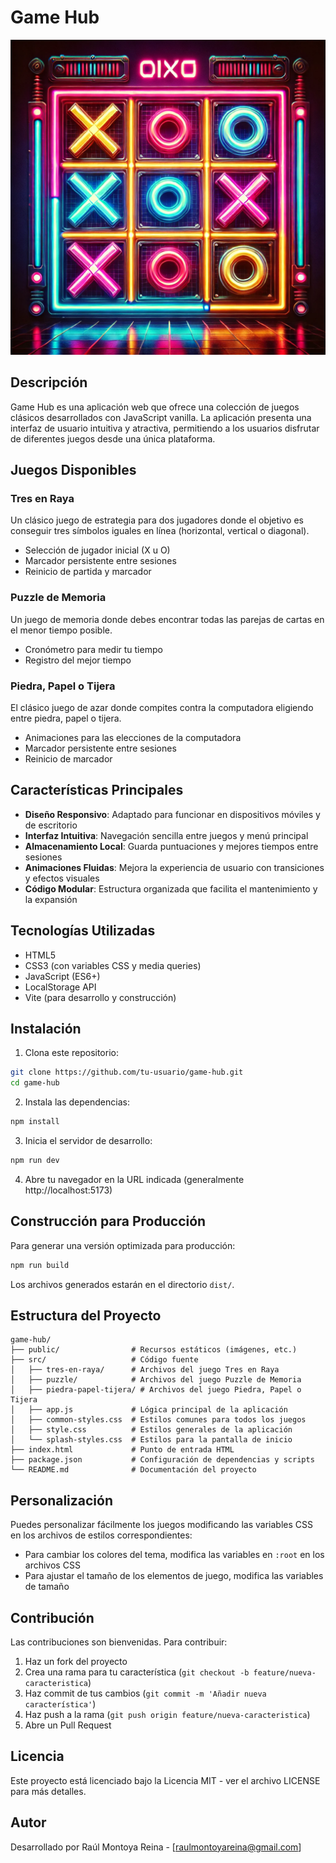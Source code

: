 # Game Hub

![Game Hub Logo](public/3raya.webp)

## Descripción

Game Hub es una aplicación web que ofrece una colección de juegos clásicos desarrollados con JavaScript vanilla. La aplicación presenta una interfaz de usuario intuitiva y atractiva, permitiendo a los usuarios disfrutar de diferentes juegos desde una única plataforma.

## Juegos Disponibles

### Tres en Raya
Un clásico juego de estrategia para dos jugadores donde el objetivo es conseguir tres símbolos iguales en línea (horizontal, vertical o diagonal).
- Selección de jugador inicial (X u O)
- Marcador persistente entre sesiones
- Reinicio de partida y marcador

### Puzzle de Memoria
Un juego de memoria donde debes encontrar todas las parejas de cartas en el menor tiempo posible.
- Cronómetro para medir tu tiempo
- Registro del mejor tiempo

### Piedra, Papel o Tijera
El clásico juego de azar donde compites contra la computadora eligiendo entre piedra, papel o tijera.
- Animaciones para las elecciones de la computadora
- Marcador persistente entre sesiones
- Reinicio de marcador

## Características Principales

- **Diseño Responsivo**: Adaptado para funcionar en dispositivos móviles y de escritorio
- **Interfaz Intuitiva**: Navegación sencilla entre juegos y menú principal
- **Almacenamiento Local**: Guarda puntuaciones y mejores tiempos entre sesiones
- **Animaciones Fluidas**: Mejora la experiencia de usuario con transiciones y efectos visuales
- **Código Modular**: Estructura organizada que facilita el mantenimiento y la expansión

## Tecnologías Utilizadas

- HTML5
- CSS3 (con variables CSS y media queries)
- JavaScript (ES6+)
- LocalStorage API
- Vite (para desarrollo y construcción)

## Instalación

1. Clona este repositorio:
```bash
git clone https://github.com/tu-usuario/game-hub.git
cd game-hub
```

2. Instala las dependencias:
```bash
npm install
```

3. Inicia el servidor de desarrollo:
```bash
npm run dev
```

4. Abre tu navegador en la URL indicada (generalmente http://localhost:5173)

## Construcción para Producción

Para generar una versión optimizada para producción:

```bash
npm run build
```

Los archivos generados estarán en el directorio `dist/`.

## Estructura del Proyecto

```
game-hub/
├── public/                # Recursos estáticos (imágenes, etc.)
├── src/                   # Código fuente
│   ├── tres-en-raya/      # Archivos del juego Tres en Raya
│   ├── puzzle/            # Archivos del juego Puzzle de Memoria
│   ├── piedra-papel-tijera/ # Archivos del juego Piedra, Papel o Tijera
│   ├── app.js             # Lógica principal de la aplicación
│   ├── common-styles.css  # Estilos comunes para todos los juegos
│   ├── style.css          # Estilos generales de la aplicación
│   └── splash-styles.css  # Estilos para la pantalla de inicio
├── index.html             # Punto de entrada HTML
├── package.json           # Configuración de dependencias y scripts
└── README.md              # Documentación del proyecto
```

## Personalización

Puedes personalizar fácilmente los juegos modificando las variables CSS en los archivos de estilos correspondientes:

- Para cambiar los colores del tema, modifica las variables en `:root` en los archivos CSS
- Para ajustar el tamaño de los elementos de juego, modifica las variables de tamaño

## Contribución

Las contribuciones son bienvenidas. Para contribuir:

1. Haz un fork del proyecto
2. Crea una rama para tu característica (`git checkout -b feature/nueva-caracteristica`)
3. Haz commit de tus cambios (`git commit -m 'Añadir nueva característica'`)
4. Haz push a la rama (`git push origin feature/nueva-caracteristica`)
5. Abre un Pull Request

## Licencia

Este proyecto está licenciado bajo la Licencia MIT - ver el archivo LICENSE para más detalles.

## Autor

Desarrollado por Raúl Montoya Reina  - [raulmontoyareina@gmail.com]

